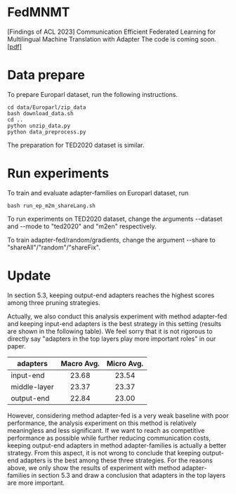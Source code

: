 # FedMNMT
[Findings of ACL 2023] Communication Efficient Federated Learning for Multilingual Machine Translation with Adapter
The code is coming soon. [[pdf]](https://arxiv.org/pdf/2305.12449.pdf)

# Data prepare
To prepare Europarl dataset, run the following instructions.
```
cd data/Europarl/zip_data
bash download_data.sh
cd ..
python unzip_data.py
python data_preprocess.py
```
The preparation for TED2020 dataset is similar.

# Run experiments
To train and evaluate adapter-families on Europarl dataset, run
```
bash run_ep_m2m_shareLang.sh
```
To run experiments on TED2020 dataset, change the arguments --dataset and --mode to "ted2020" and "m2en" respectively.

To train adapter-fed/random/gradients, change the argument --share to "shareAll"/"random"/"shareFix".

# Update
In section 5.3, keeping output-end adapters reaches the highest scores among three pruning strategies. 

Actually, we also conduct this analysis experiment with method adapter-fed and keeping input-end adapters is the best strategy in this setting (results are shown in the following table). We feel sorry that it is not rigorous to directly say "adapters in the top layers play more important roles" in our paper. 

| adapters     | Macro Avg. | Micro Avg. |
| --------     | :--------: | :--------: |
| input-end    | 23.68      | 23.54      |
| middle-layer | 23.37      | 23.37      |
| output-end   | 22.84      | 23.00      |

However, considering method adapter-fed is a very weak baseline with poor performance, the analysis experiment on this method is relatively meaningless and less significant. If we want to reach as competitive performance as possible while further reducing communication costs, keeping output-end adapters in method adapter-families is actually a better strategy. From this aspect, it is not wrong to conclude that keeping output-end adapters is the best among these three strategies. For the reasons above, we only show the results of experiment with method adapter-families in section 5.3 and draw a conclusion that adapters in the top layers are more important.